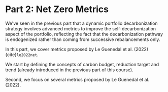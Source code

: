# Part 2: Net Zero Metrics

We've seen in the previous part that a dynamic portfolio decarbonization strategy involves advanced metrics to improve the self-decarbonization aspect of the portfolio, reflecting the fact that the decarbonization pathway is endogenized rather than coming from successive rebalancements only. 

In this part, we cover metrics proposed by Le Guenedal et al. (2022) {cite}`le2022net`.

We start by defining the concepts of carbon budget, reduction target and trend (already introduced in the previous part of this course).

Second, we focus on several metrics proposed by Le Guenedal et al. (2022).